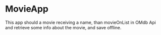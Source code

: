 # MovieApp

This app should a movie receiving a name,
than movieOnList in OMdb Api and retrieve some info about the movie,
and save offline.
